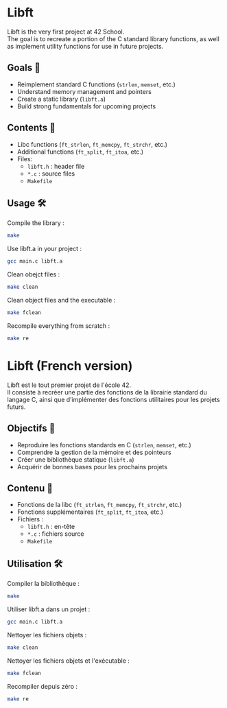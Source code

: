 # Libft

Libft is the very first project at 42 School.  
The goal is to recreate a portion of the C standard library functions, as well as implement utility functions for use in future projects.

## Goals 🎯

- Reimplement standard C functions (`strlen`, `memset`, etc.)
- Understand memory management and pointers
- Create a static library (`libft.a`)
- Build strong fundamentals for upcoming projects

## Contents 🧩

- Libc functions (`ft_strlen`, `ft_memcpy`, `ft_strchr`, etc.)
- Additional functions (`ft_split`, `ft_itoa`, etc.)
- Files:
  - `libft.h` : header file
  - `*.c` : source files
  - `Makefile`
## Usage 🛠️

Compile the library :

```bash
make
```

Use libft.a in your project :

```bash
gcc main.c libft.a
```

Clean obejct files :

```bash
make clean
```

Clean object files and the executable :

```bash
make fclean
```

Recompile everything from scratch :

```bash
make re
```

# Libft (French version)

Libft est le tout premier projet de l'école 42.  
Il consiste à recréer une partie des fonctions de la librairie standard du langage C, ainsi que d’implémenter des fonctions utilitaires pour les projets futurs.

## Objectifs 🎯

- Reproduire les fonctions standards en C (`strlen`, `memset`, etc.)
- Comprendre la gestion de la mémoire et des pointeurs
- Créer une bibliothèque statique (`libft.a`)
- Acquérir de bonnes bases pour les prochains projets

## Contenu 🧩

- Fonctions de la libc (`ft_strlen`, `ft_memcpy`, `ft_strchr`, etc.)
- Fonctions supplémentaires (`ft_split`, `ft_itoa`, etc.)
- Fichiers :
  - `libft.h` : en-tête
  - `*.c` : fichiers source
  - `Makefile`

## Utilisation 🛠️

Compiler la bibliothèque :

```bash
make
```

Utiliser libft.a dans un projet :

```bash
gcc main.c libft.a
```

Nettoyer les fichiers objets :

```bash
make clean
```

Nettoyer les fichiers objets et l'exécutable :

```bash
make fclean
```

Recompiler depuis zéro :

```bash
make re

